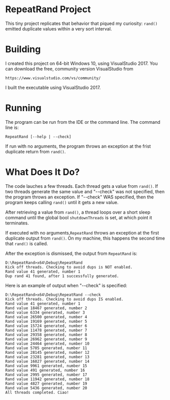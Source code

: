# RepeatRand Project

This tiny project replicates that behavior that piqued my curiosity: ```rand()``` emitted 
duplicate values within a very sort interval.

# Building

I created this project on 64-bit Windows 10, using VisualStudio 2017. You can download 
the free, community version VisualStudio from 

    https://www.visualstudio.com/vs/community/ 


I built the executable using VisualStudio 2017.

# Running

The program can be run from the IDE or the command line. The command line is:


```
RepeatRand [--help | --check]
```

If run with no arguments, the program throws an exception at the frist duplicate return from ```rand()```.


# What Does It Do?

The code lauches a few threads. Each thread gets a value from ```rand()```. If
two threads generate the same value and "--check" was not specified, then the program
throws an exception. If "--check" WAS specified, then the program keeps calling ```rand()``` until it gets a new value.

After retrieving a value from ```rand()```, a
thread loops over a short sleep command until the global bool ```shutdownThreads```
is set, at which point it terminates.


If executed with no arguments,```RepeatRand``` throws an exception at the first duplicate
output from ```rand()```. On my machine, this happens the second time that ```rand()``` is called.

After the exception is dismissed, the output from ```RepeatRand``` is:

```
D:\RepeatRand>x64\Debug\RepeatRand
Kick off threads. Checking to avoid dups is NOT enabled.
Rand value 41 generated, number 1
Dup rand 41 found, after 1 successfully generated.
```

Here is an example of output when "--check" is specified:

```
D:\RepeatRand>x64\Debug\RepeatRand --check
Kick off threads. Checking to avoid dups IS enabled.
Rand value 41 generated, number 1
Rand value 18467 generated, number 2
Rand value 6334 generated, number 3
Rand value 26500 generated, number 4
Rand value 19169 generated, number 5
Rand value 15724 generated, number 6
Rand value 11478 generated, number 7
Rand value 29358 generated, number 8
Rand value 26962 generated, number 9
Rand value 24464 generated, number 10
Rand value 5705 generated, number 11
Rand value 28145 generated, number 12
Rand value 23281 generated, number 13
Rand value 16827 generated, number 14
Rand value 9961 generated, number 15
Rand value 491 generated, number 16
Rand value 2995 generated, number 17
Rand value 11942 generated, number 18
Rand value 4827 generated, number 19
Rand value 5436 generated, number 20
All threads completed. Ciao!
```
